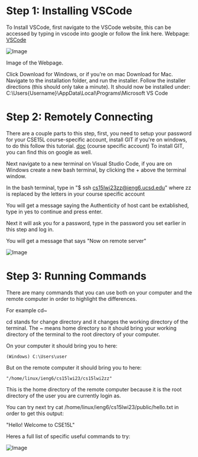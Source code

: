 # Step 1: Installing VSCode

To Install VSCode, first navigate to the VSCode website, this can be accessed by typing in vscode into google or follow the link here.
Webpage: [VSCode](https://code.visualstudio.com/)

![Image](https://jorryns.github.io/cse15l-lab-reports/week1vsc1.png)

Image of the Webpage.


Click Download for Windows, or if you’re on mac Download for Mac.
Navigate to the installation folder, and run the installer.
Follow the installer directions (this should only take a minute).
It should now be installed under: C:\Users\{Username}\AppData\Local\Programs\Microsoft VS Code




# Step 2: Remotely Connecting

There are a couple parts to this step, first, you need to setup your password for your CSE15L course-specific account, install GIT if you're on windows, to do this follow this tutorial. 
[doc](https://docs.google.com/document/d/1hs7CyQeh-MdUfM9uv99i8tqfneos6Y8bDU0uhn1wqho/edit) (course specific account)
To install GIT, you can find this on google as well. 

Next navigate to a new terminal on Visual Studio Code, if you are on Windows create a new bash terminal, by clicking the + above the terminal window.

In the bash terminal, type in "$ ssh cs15lwi23zz@ieng6.ucsd.edu" where zz is replaced by the letters in your course specific account

You will get a message saying the Authenticity of host cant be extablished, type in yes to continue and press enter.

Next it will ask you for a password, type in the password you set earlier in this step and log in.

You will get a message that says "Now on remote server"

![Image](https://jorryns.github.io/cse15l-lab-reports/week1ssh.png)

# Step 3: Running Commands

There are many commands that you can use both on your computer and the remote computer in order to highlight the differences.

For example cd~ 

cd stands for change directory and it changes the working directory of the terminal. The ~ means home directory so it should bring your working directory of the terminal to the root directory of your computer.

On your computer it should bring you to here:

```
(Windows) C:\Users\user
```

But on the remote computer it should bring you to here:

```
"/home/linux/ieng6/cs15lwi23/cs15lwi2zz"
```

This is the home directory of the remote computer because it is the root directory of the user you are currently login as.

You can try next try cat /home/linux/ieng6/cs15lwi23/public/hello.txt in order to get this output:

"Hello! Welcome to CSE15L"

Heres a full list of specific useful commands to try:

![Image](https://jorryns.github.io/cse15l-lab-reports/week1commands.png)
